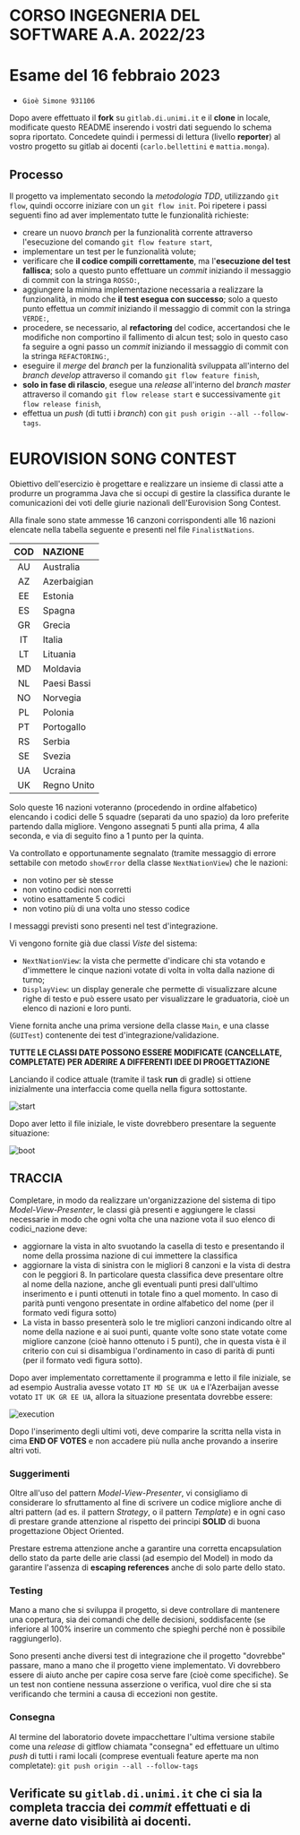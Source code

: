 # CORSO INGEGNERIA DEL SOFTWARE A.A. 2022/23

# Esame del 16 febbraio 2023

* `Gioè Simone 931106`

Dopo avere effettuato il **fork** su `gitlab.di.unimi.it` e il **clone** in
locale, modificate questo README
inserendo i vostri dati seguendo lo schema sopra riportato.
Concedete quindi i permessi di lettura (livello **reporter**) al vostro progetto su gitlab ai
docenti (`carlo.bellettini` e `mattia.monga`).

## Processo

Il progetto va implementato secondo la *metodologia TDD*, utilizzando `git flow`, quindi occorre iniziare con un `git flow init`.
Poi ripetere i passi seguenti fino ad aver implementato tutte le funzionalità richieste:

* creare un nuovo *branch* per la funzionalità corrente attraverso l'esecuzione del comando `git flow feature start`,
* implementare un test per le funzionalità volute;
* verificare che **il codice compili correttamente**, ma l'**esecuzione del test fallisca**;
  solo a questo punto effettuare un *commit* iniziando il messaggio di commit con la stringa `ROSSO:`,
* aggiungere la minima implementazione necessaria a realizzare la funzionalità, in modo che **il
  test esegua con successo**; solo a questo punto
  effettua un *commit* iniziando il messaggio di commit con la stringa `VERDE:`,
* procedere, se necessario, al **refactoring** del codice, accertandosi che le modifiche non
  comportino il fallimento di alcun test; solo in questo caso fa seguire a ogni
  passo un *commit* iniziando il messaggio di commit con la stringa `REFACTORING:`,
* eseguire il *merge* del *branch* per la funzionalità sviluppata all'interno del *branch develop*
  attraverso il comando `git flow feature finish`,
* **solo in fase di rilascio**, esegue una *release* all'interno del *branch master* attraverso il comando `git flow release start` e successivamente `git flow release finish`,
* effettua un *push* (di tutti i *branch*) con `git push origin --all --follow-tags`.

# EUROVISION SONG CONTEST

Obiettivo dell'esercizio è progettare e realizzare un insieme di classi atte a
produrre un programma Java che si occupi di gestire la classifica durante le
comunicazioni dei voti delle giurie nazionali dell'Eurovision Song Contest.

Alla finale sono state ammesse 16 canzoni corrispondenti alle 16 nazioni elencate nella tabella seguente e presenti
nel file `FinalistNations`.

| COD | NAZIONE     |
|:---:|:------------|
| AU  | Australia   |
| AZ  | Azerbaigian |
| EE  | Estonia     |
| ES  | Spagna      |
| GR  | Grecia      |
| IT  | Italia      |
| LT  | Lituania    |
| MD  | Moldavia    |
| NL  | Paesi Bassi |
| NO  | Norvegia    |
| PL  | Polonia     |
| PT  | Portogallo  |
| RS  | Serbia      |
| SE  | Svezia      |
| UA  | Ucraina     |
| UK  | Regno Unito |

Solo queste 16 nazioni voteranno (procedendo in ordine alfabetico) elencando i codici delle 5 squadre
(separati da uno spazio) da loro preferite partendo dalla migliore.
Vengono assegnati 5 punti alla prima, 4 alla seconda, e via di seguito fino a 1 punto per la quinta.

Va controllato e opportunamente segnalato (tramite messaggio di errore settabile con metodo `showError` della classe
`NextNationView`) che le nazioni:
- non votino per sè stesse
- non votino codici non corretti
- votino esattamente 5 codici
- non votino più di una volta uno stesso codice

I messaggi previsti sono presenti nel test d'integrazione.

Vi vengono fornite già due classi *Viste* del sistema:

- `NextNationView`: la vista che permette d'indicare chi sta votando e d'immettere le cinque nazioni votate di volta in volta dalla nazione di turno;
- `DisplayView`: un display generale che permette di visualizzare alcune righe di
  testo e può essere usato per visualizzare le graduatoria, cioè un elenco di
  nazioni e loro punti.


Viene fornita anche una prima versione della classe `Main`, e una classe (`GUITest`) contenente dei test d'integrazione/validazione.

**TUTTE LE CLASSI DATE POSSONO ESSERE MODIFICATE (CANCELLATE, COMPLETATE) PER
ADERIRE A DIFFERENTI IDEE DI
PROGETTAZIONE**

Lanciando il codice attuale (tramite il task **run** di gradle) si ottiene inizialmente una
interfaccia come quella nella figura sottostante.

![start](img_1.png)

Dopo aver letto il file iniziale, le viste dovrebbero presentare la seguente situazione:

![boot](img_2.png)

## TRACCIA

Completare, in modo da realizzare un'organizzazione del sistema di tipo
*Model-View-Presenter*, le classi già presenti e aggiungere le
classi necessarie in modo che ogni volta che una nazione vota il suo elenco di codici_nazione deve:
- aggiornare la vista in alto svuotando la casella di testo e presentando il nome della prossima
  nazione di cui immettere la classifica
- aggiornare la vista di sinistra con le migliori 8 canzoni e la vista di destra con le peggiori 8.
  In particolare questa classifica deve presentare oltre al nome della nazione, anche gli eventuali punti presi
  dall'ultimo inserimento e i punti ottenuti in totale fino a quel momento. In caso di parità punti
  vengono presentate in ordine alfabetico del nome (per il formato vedi figura sotto)
- La vista in basso presenterà solo le tre migliori canzoni indicando oltre al nome della nazione e ai suoi punti,
  quante volte sono state votate come migliore canzone (cioè hanno ottenuto i 5 punti), che in questa vista è il criterio con cui si
  disambigua l'ordinamento in caso di parità di punti (per il formato vedi figura sotto).


Dopo aver implementato correttamente il programma e letto il file iniziale, se ad esempio Australia avesse votato `IT MD SE UK UA` e l'Azerbaijan avesse votato `IT UK GR EE UA`, allora la situazione presentata dovrebbe essere:

![execution](img_3.png)

Dopo l'inserimento degli ultimi voti, deve comparire la scritta nella vista in cima **END OF VOTES** e non accadere più nulla anche provando a inserire
altri voti.

### Suggerimenti

Oltre all'uso del pattern _Model-View-Presenter_, vi consigliamo di considerare
lo sfruttamento
al fine di scrivere un codice migliore anche di altri pattern (ad es. il pattern
_Strategy_, o il pattern _Template_) e in
ogni caso di prestare grande attenzione al rispetto dei principi **SOLID** di
buona progettazione Object Oriented.

Prestare estrema attenzione anche a garantire una corretta encapsulation dello
stato da parte delle arie classi (ad
esempio del Model) in modo da garantire l'assenza di **escaping references**  anche di
solo parte dello stato.

### Testing

Mano a mano che si sviluppa il progetto, si deve controllare di mantenere una
copertura, sia dei comandi che delle
decisioni, soddisfacente (se inferiore al 100% inserire un commento che spieghi
perché non è possibile raggiungerlo).

Sono presenti anche diversi test di integrazione che il progetto "dovrebbe"
passare, mano a mano che il progetto viene implementato.
Vi dovrebbero essere di aiuto anche per capire cosa serve fare (cioè come
specifiche).
Se un test non contiene nessuna asserzione o verifica, vuol dire che si sta
verificando che termini
a causa di eccezioni non gestite.

### Consegna

Al termine del laboratorio dovete impacchettare l'ultima versione stabile come una _release_ di gitflow chiamata
"consegna" ed effettuare un ultimo *push* di tutti i rami locali (comprese eventuali feature aperte ma non completate):
`git push origin --all --follow-tags`

## **Verificate su `gitlab.di.unimi.it`** che ci sia la completa traccia dei *commit* effettuati e di averne dato visibilità ai docenti.